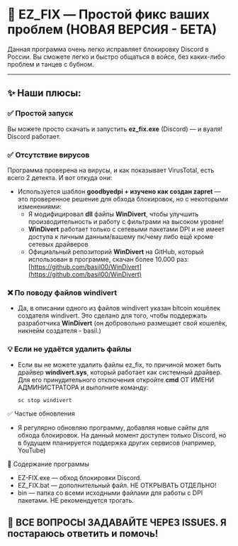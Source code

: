 # 📁 EZ_FIX — Простой фикс ваших проблем (НОВАЯ ВЕРСИЯ - БЕТА)

Данная программа очень легко исправляет блокировку Discord в России. Вы сможете легко и быстро общаться в войсе, без каких-либо проблем и танцев с бубном.

---

## ✨ Наши плюсы:

### ✅ Простой запуск
Вы можете просто скачать и запустить **ez_fix.exe** (Discord) — и вуаля! Discord работает.

### ✅ Отсутствие вирусов
Программа проверена на вирусы, и как показывает VirusTotal, есть всего 2 детекта. И вот откуда они:
- Используется шаблон **goodbyedpi + изучено как создан zapret** — это проверенное решение для обхода блокировок, но с некоторыми изменениями:
  - Я модифицировал **dll** файлы **WinDivert**, чтобы улучшить производительность и работу с фильтрами на высоком уровне!
  - **WinDivert** работает только с сетевыми пакетами DPI и не имеет доступа к личным данным/вашему пк/чему либо ещё кроме сетевых драйверов
  - Официальный репозиторий **WinDivert** на GitHub, который использован в программе, скачан более 10.000 раз: [https://github.com/basil00/WinDivert](https://github.com/basil00/WinDivert)

### ❌ По поводу файлов windivert
- Да, в описании одного из файлов windivert указан bitcoin кошёлек создателя windivert. Это сделано для того, чтобы поддержать разработчика **WinDivert** (он добровольно размещает свой кошелёк, никнейм создателя - basil.)

### 💡 Если не удаётся удалить файлы
- Если вы не можете удалить файлы ez_fix, то причиной может быть драйвер **windivert.sys**, который работает как системный драйвер. Для его принудительного отключения откройте **cmd** ОТ ИМЕНИ АДМИНИСТРАТОРА и выполните команду:

    `sc stop windivert`

✅ Частые обновления
- Я регулярно обновляю программу, добавляя новые сайты для обхода блокировок. На данный момент доступен только Discord, но в будущем планируется поддержка других сервисов (например, YouTube)

📂 Содержание программы
- EZ-FIX.exe — обход блокировки Discord.
- EZ_FIX.bat — дополнительный файл. НЕ ОТКРЫВАТЬ ОТДЕЛЬНО!
- bin — папка со всеми исходными файлами для работы с DPI пакетами. НЕ рекомендуется трогать.

## 📢 ВСЕ ВОПРОСЫ ЗАДАВАЙТЕ ЧЕРЕЗ ISSUES. Я постараюсь ответить и помочь!

